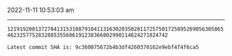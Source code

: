 2022-11-11 10:53:03 am

---

`12191920013727841315310879104113163020350281172575017258952690563058654623257752832885355686191238366802990114624271824742`

`Latest commit SHA is: 9c360075672b4b3df4260370162e9ebf4f4f6ca5 `
